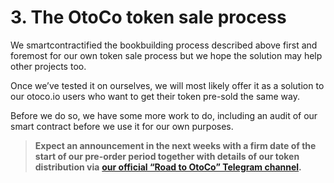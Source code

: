 # 3. The OtoCo token sale process

We smartcontractified the bookbuilding process described above first and foremost for our own token sale process but we hope the solution may help other projects too.

Once we’ve tested it on ourselves, we will most likely offer it as a solution to our otoco.io users who want to get their token pre-sold the same way.

Before we do so, we have some more work to do, including an audit of our smart contract before we use it for our own purposes.

> **Expect an announcement in the next weeks with a firm date of the start of our pre-order period together with details of our token distribution via** [**our official “Road to OtoCo” Telegram channel**](https://t.me/TheRoadToOtoco)**.**




